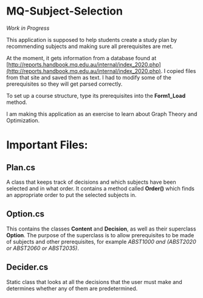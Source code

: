 # MQ-Subject-Selection

*Work in Progress*

This application is supposed to help students create a study plan by recommending subjects and making sure all prerequisites are met.

At the moment, it gets information from a database found at [http://reports.handbook.mq.edu.au/internal/index_2020.php](http://reports.handbook.mq.edu.au/internal/index_2020.php). 
I copied files from that site and saved them as text. 
I had to modify some of the prerequisites so they will get parsed correctly.

To set up a course structure, type its prerequisites into the **Form1_Load** method.

I am making this application as an exercise to learn about Graph Theory and Optimization.

# Important Files:

## Plan.cs
A class that keeps track of decisions and which subjects have been selected and in what order. It contains a method called **Order()** which finds an appropriate order to put the selected subjects in.

## Option.cs
This contains the classes **Content** and **Decision**, as well as their superclass **Option**. The purpose of the superclass is to allow prerequisites to be made of subjects and other prerequisites, for example *ABST1000 and (ABST2020 or ABST2060 or ABST2035)*.

## Decider.cs
Static class that looks at all the decisions that the user must make and determines whether any of them are predetermined.
